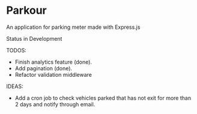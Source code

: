 # Parkour

An application for parking meter made with Express.js

Status in Development

TODOS:
- Finish analytics feature (done).
- Add pagination (done).
- Refactor validation middleware

IDEAS:
- Add a cron job to check vehicles parked that has not exit for more than 2 days and notify through email.